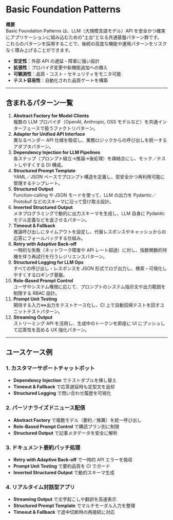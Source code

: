 # Basic Foundation Patterns

**概要**  
Basic Foundation Patterns は、LLM（大規模言語モデル）API を安全かつ確実にアプリケーションに組み込むための“土台”となる共通基盤パターン群です。  
これらのパターンを採用することで、後続の高度な機能や運用パターンをリスクなく積み上げることができます。

- **安定性**：外部 API の遅延・障害に強い設計  
- **拡張性**：プロバイダ変更や新機能追加への備え  
- **可観測性**：品質・コスト・セキュリティをモニタ可能  
- **テスト容易性**：自動化された品質ゲートを構築  

---

## 含まれるパターン一覧

1. **Abstract Factory for Model Clients**  
   複数の LLM プロバイダ（OpenAI, Anthropic, OSS モデルなど）を共通インターフェースで扱うファクトリパターン。  
2. **Adapter for Unified API Interface**  
   異なるベンダー API 仕様を吸収し、業務ロジックからの呼び出しを統一するアダプタパターン。  
3. **Dependency Injection for LLM Pipelines**  
   各ステップ（プロンプト組立→推論→後処理）を疎結合にし、モック／テストしやすくする DI 構成。  
4. **Structured Prompt Template**  
   YAML／JSON ベースでプロンプト構造を定義し、型安全かつ再利用可能に管理するテンプレート。  
5. **Structured Output**  
   Function-calling や JSON モードを使って、LLM の出力を Pydantic／Protobuf などのスキーマに沿って受け取る設計。  
6. **Inverted Structured Output**  
   メタプログラミングで動的に出力スキーマを生成し、LLM 自身に Pydantic モデル定義などを返させるパターン。  
7. **Timeout & Fallback**  
   推論呼び出しにタイムアウトを設定し、代替レスポンスやキャッシュからの応答にフォールバックする仕組み。  
8. **Retry with Adaptive Back-off**  
   一時的な失敗（ネットワーク障害や API レート超過）に対し、指数関数的待機を伴う再試行を行うレジリエンスパターン。  
9. **Structured Logging for LLM Ops**  
   すべての呼び出し・レスポンスを JSON 形式でログ出力し、検索・可視化しやすくするロギング基盤。  
10. **Role-Based Prompt Control**  
    ユーザやシステム権限に応じて、プロンプトのシステム指示文や出力範囲を制限する RBAC 設計。  
11. **Prompt Unit Testing**  
    期待する入力⇔出力をテストケース化し、CI 上で自動回帰テストを回すユニットテストパターン。  
12. **Streaming Output**  
    ストリーミング API を活用し、生成中のトークンを即座に UI にプッシュして応答性を高める UX 強化パターン。

---

## ユースケース例

### 1. カスタマーサポートチャットボット  

- **Dependency Injection** でテストダブルを挿し替え  
- **Timeout & Fallback** で応答遅延時も定型文を返却  
- **Structured Logging** で問い合わせ履歴を可視化  

### 2. パーソナライズドニュース配信  

- **Abstract Factory** で複数モデル（要約／推薦）を統一呼び出し  
- **Role-Based Prompt Control** で購読プラン別に制限  
- **Structured Output** で記事メタデータを安全に解析  

### 3. ドキュメント要約バッチ処理  

- **Retry with Adaptive Back-off** で一時的 API エラーを吸収  
- **Prompt Unit Testing** で要約品質を CI でガード  
- **Inverted Structured Output** で動的スキーマ生成  

### 4. リアルタイム対話型アプリ  

- **Streaming Output** で文字起こしや翻訳を高速表示  
- **Structured Prompt Template** でマルチモーダル入力を整理  
- **Timeout & Fallback** で途中切断時の再接続に対応  
